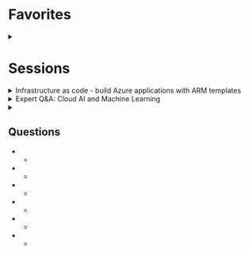 # Favorites
<details>
   <summary></summary>
* Azure ARM Template Specs with Azure ARM Private Repository
   
</details>

# Sessions

<details>
   <summary>Infrastructure as code - build Azure applications with ARM templates
</summary>
Neil Peterson - https://github.com/neilpeterson, author of [ARM Templates extension for VS Code](https://github.com/neilpeterson/vscode-azurearmtools)

> Description: Get best practices for deploying/maintaining infrastructure with ARM templates–includes template authoring tooling 
enhancements, What-IF, Azure Blueprints, Azure DevOps integrations and investments in the deployment platform.

## What-if? 
The `-c` parameter is shortcut for `confirm-with-what-if` and will **check** Azure before/after simulating the change and allow you to 
continue forward if you are happy with them.

## New: "Template Specs"
Previously with Azure ARM templates, if you wanted to share them, you had to put them in a public endpoint - blob storage w a SAS key, 
for ex. Today, **Azure Template Specs** now allow you to privately share these:
1. Package your template and/or supporting files (Powershell, bash, etc)
2. Publish to **ARM Template Private Registry**
   - Private
   - Versioning built in
   - Deployable standalone or as part of a more complex deployment

Once published in the `ARM Template Private Registry`, you will get a `TEMPLATEID`. You can now use the `TEMPLATEID` in Azure 
CLI/bash/Powershell
   
Everything you can do today with Azure Blue prints & ARM Templates you will also be able to do in future with Azure ARM Template Specs

## Roadmap
* 2020 H2 Preview - **"Resource Lifecycle Management"** will allow you to define a collection of resources that can be managed as a single unit
* 2020 H2 Open Source -                
   - Language Revision - simplifying; removing requirement to write json. Goal is to be a transparent abstraction of Azure

## Questions
* How to validate ARM templates in any IDE? 
   - ARM Tools extenson for VS Code. It validates both template structure and also validates resource configuration against Azure schemas.

* Best practices? 
   - just announced [Azure Resource Manager Template Toolkit](https://samcogan.com/azure-resource-manager-template-tool-kit/) should be able to help here too - it doesn't validate, but covers other syntax errors and practices.
   
* Why use ARM Template Specs vs. storing in source control?
   - Our goal was to make these available where our customers want them. Making them available in Azure removes that extra step to configure/allow access to a different resource
   - Source control has to be publicly available to your team whereas Azure ARM Template Private Registry allows you to only publish sensitive items without fear of others seeing
   
* Will we be able to write ARM templates in YAML?
   - No
   
</details>


<details>
   <summary>Expert Q&A: Cloud AI and Machine Learning</summary>
[Aaron (Ari) Bornstein](https://medium.com/@aribornstein) &bull; [twitter](https://twitter.com/pythiccoder?lang=en) &bull; [github](https://github.com/aribornstein)
   
## Questions
* Any improvements for F# and C# related to ML?
   - I would caution you to just focus on Python and the open source packages/libraries. PyTorch, tensorflow, keras, pandas
   - Look for the ONNX runtime/framework if you want to leverage this in .NET. This allows you to leverage the models built in Python in .NET
   
* What is your day like?
   - Q&As w various community spaces
   - Writing content
   - Unknown
* When to use "build my own model" vs. "out of the box model"
   -  Use 80/20 rule
   - 80% of scenarios that you want to develop can be done w out of the box AI: understanding customer sentiment
   - 20% are build your own
   - **But** the 20% tends to represent 80% of the business value of your offering
* Does Microsoft publish any open machine learning datasets and problems? 
   -  Yes
   - Also check out [Azure Team's Medium blog](https://medium.com/microsoftazure/archive)
* Use the Spark ecosystem for your data prep. Once you have your data into ML format, go to Azure Machine Learning
   -  
* Azure ML vs. Databricks?
   -  Databricks uses Spark ecosystem
   - Azure ML is not; it's built on Python and has other goals such as Auto ML
* AI / ML 
   -  
* 
   -   
* 
   -  
* 
   -  
*   
* 
   -  
* 
   -  
* 
   
</details>





<details>
   <summary></summary>
   
</details>



## Questions  
* 
   -  
* 
   -  
* 
   -  
* 
   -  
* 
   -  
* 
   - 
